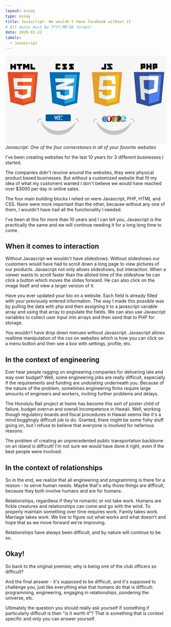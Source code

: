 ```yaml
---
layout: essay
type: essay
title: Javascript- We wouldn't have facebook without it
# All dates must be YYYY-MM-DD format!
date: 2020-01-22
labels:
  - Javascript
---
```


<img class="ui tiny right spaced image" src="../images/javascript.jpg">*Javascript: One of the four cornerstones in all of your favorite websites*

I've been creating websites for the last 10 years for 3 different businesses I started.

The companies didn't revolve around the websites, they were physical product based businesses. But without a customized website that fit my idea of what my customers wanted I don't believe we would have reached over $3000 per day in online sales.

The four main building blocks I relied on were Javascript, PHP, HTML and CSS.  None were more important than the other, because without any one of them, I wouldn't have had all the functionality I needed.

I've been at this for more than 10 years and I can tell you, Javascript is the practically the same and we will continue needing it for a long long time to come.

## When it comes to interaction

Without Javascript we wouldn't have slideshows. Without slideshows our customers would have had to scroll down a long page to view pictures of our products.  Javascript not only allows slideshows, but interaction.  When a viewer wants to scroll faster than the alloted time of the slideshow he can click a button which moves the slides forward.  He can also click on the image itself and view a larger version of it.

Have you ever updated your bio on a website.  Each field is already filled with your previously entered information.  The way I made this possible was by pulling the data with php and then assigning it to a javascript variable array and using that array to populate the fields.  We can also use Javascript variables to collect user input into arrays and then send that to PHP for storage.

You wouldn't have drop down menues without Javascript.  Javascript allows realtime manipulation of the css on websites which is how you can click on a menu button and then see a box with settings, profile, etc.

## In the context of engineering

Ever hear people ragging on engineering companies for delivering late and way over budget? Well, some engineering jobs are really difficult, especially if the requirements and funding are undulating underneath you. Because of the nature of the problem, sometimes engineering firms require large amounts of engineers and workers, inviting further problems and delays.

The Honolulu Rail project at home has become this sort of poster child of failure, budget overrun and overall incompetence in Hawaii. Well, working though regulatory boards and fiscal procedures in Hawaii seems like it's a mind bogglingly difficult job to do. Granted, there might be some fishy stuff going on, but I refuse to believe that everyone is involved for nefarious reasons.

The problem of creating an unprecedented public transportation backbone on an island is difficult! I'm not sure we would have done it right, even if the best people were involved.

## In the context of relationships

So in the end, we realize that all engineering and programming is there for a reason - to serve human needs. Maybe that's why those things are difficult, because they both involve humans and are for humans.

Relationships, regardless if they're romantic or not take work. Humans are fickle creatures and relationships can come and go with the wind. To properly maintain something over time requires work. Family takes work. Marriage takes work. We live to figure out what works and what doesn't and hope that as we move forward we're improving.

Relationships have always been difficult, and by nature will continue to be so.

## Okay!

So back to the original premise; why is being one of the club officers so difficult?

And the final answer - it's supposed to be difficult, and it's supposed to challenge you, just like everything else that humans do that is difficult: programming, engineering, engaging in relationships, pondering the universe, etc.

Ultimately the question you should really ask yourself if something if particularly difficult is then "is it worth it"? That is something that is context specific and only you can answer yourself.
